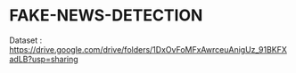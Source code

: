 # FAKE-NEWS-DETECTION

Dataset : https://drive.google.com/drive/folders/1DxOvFoMFxAwrceuAnigUz_91BKFXadLB?usp=sharing

